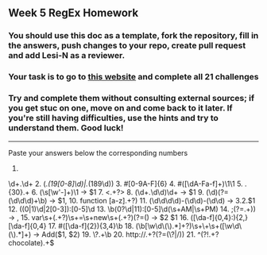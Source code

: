 ## Week 5 RegEx Homework

### You should use this doc as a template, fork the repository, fill in the answers, push changes to your repo, create pull request and add Lesi-N as a reviewer.
### Your task is to go to [this website](http://regextutorials.com/excercise.html) and complete all 21 challenges

### Try and complete them  without consulting external sources; if you get stuc on one,  move on and come back to it later. If you're still having difficulties, use the hints and try to understand them. Good luck!

---

Paste your answers below the corresponding numbers

1.
\d+\.\d+
2.
(.*\(19[0-8]\d\)|.*\(189\d\))
3.
#[0-9A-F]{6}
4.
#([\dA-Fa-f]+)\1\1
5.
.{30}.+
6.
(\s[\w'-]+)\1 -> $1
7.
<.+?>
8.
(\d+\.\d\d)\d+ -> $1
9.
(\d)(?=(\d\d\d)+\b) -> $1,
10.
function [a-z].+?\)
11.
(\d\d\d\d)-(\d\d)-(\d\d) -> $3.$2.$1
12.
((0|1)\d|2[0-3]):[0-5]\d
13.
\b(0?\d|11):[0-5]\d(\s+AM|\s+PM)
14.
;(?=.+\)) -> ,
15.
var\s+(.+?)\s+=\s+new\s+(.+?)(?=\() -> $2 $1
16.
([\da-f]{0,4}:){2,}[\da-f]{0,4}
17.
#([\da-f]{2}){3,4}\b
18.
(\b[\w\d\(\).*]+?)\s+\+\s+([\w\d\(\).*]+) -> Add($1, $2)
19.
\?.+\b
20.
http://.+?(?=(\?|/))
21.
^(?!.+?chocolate).+$



